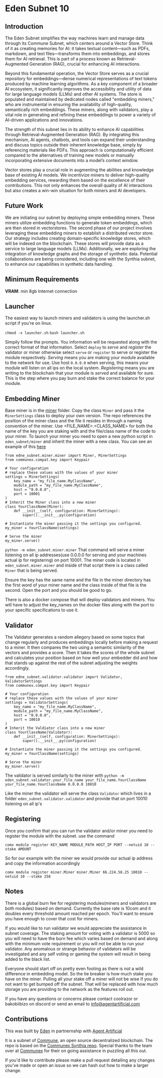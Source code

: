# Eden Subnet 10

## Introduction

The Eden Subnet simplifies the way machines learn and manage data through its Commune Subnet, which centers around a Vector Store. Think of it as creating memories for AI: it takes textual content—such as PDFs, markdown, and text files—transforms them into embeddings, and stores them for AI retrieval. This is part of a process known as Retrieval-Augmented Generation (RAG), crucial for enhancing AI interactions.

Beyond this fundamental operation, the Vector Store serves as a crucial repository for embeddings—dense numerical representations of text tokens produced by machine learning algorithms. As a key component of a broader AI ecosystem, it significantly improves the accessibility and utility of data for large language models (LLMs) and other AI systems. The store is populated and maintained by dedicated nodes called "embedding miners," who are instrumental in ensuring the availability of high-quality, semantically rich embeddings. These miners, along with validators, play a vital role in generating and refining these embeddings to power a variety of AI-driven applications and innovations.

The strength of this subnet lies in its ability to enhance AI capabilities through Retrieval-Augmented Generation (RAG). By integrating this mechanism, AI agents, chatbots, and tools can expand their understanding and discuss topics outside their inherent knowledge base, simply by referencing materials like PDFs. This approach is computationally efficient compared to the alternatives of training new models or manually incorporating extensive documents into a model’s context window.

Vector stores play a crucial role in augmenting the abilities and knowledge base of existing AI models. We incentivize miners to deliver high-quality embedding services, rewarding them based on the excellence of their contributions. This not only enhances the overall quality of AI interactions but also creates a win-win situation for both miners and AI developers.

## Future Work

We are initiating our subnet by deploying simple embedding miners. These miners utilize embedding functions to generate token embeddings, which are then stored in vectorstores. The second phase of our project involves leveraging these embedding miners to establish a distributed vector store. Our strategy includes creating domain-specific knowledge stores, which will be indexed on the blockchain. These stores will provide data as a service to large language models (LLMs). Additionally, we are exploring the integration of knowledge graphs and the storage of synthetic data. Potential collaborations are being considered, including one with the Synthia subnet, to enhance our capabilities in synthetic data handling.

## Minimum Requirements

**VRAM**: min 8gb
Internet connection

## Launcher

The easiest way to launch miners and validators is using the launcher.sh script if you're on linux.

`chmod -x launcher.sh` 
`bash launcher.sh`

Simpily follow the prompts. You information will be requested along with the correct format of that information. Select `deploy` to *serve* and *register* the validator or miner otherwise select `serve` or `register` to serve or register the module respectively. 
*Serving* means you are making your module available to the network for use. Use host `0.0.0.0` when serving, this means your module will listen on all ips on the local system. 
*Registering* means you are writing to the blockchain that your module is *served* and available for sure. This is the step where you pay burn and stake the correct balance for your module. 

## Embedding Miner

Base miner is in the [miner](eden_subnet/miner/miner.py) folder. Copy the class `Miner` and pass it the `MinerSettings` class to deploy your own version. The repo references the position of the miner class and the file it resides in through a naming convention of the miner. Use <FILE_NAME>.<CLASS_NAME> for both the name of the key you are staking with and the file/class name of the code to your miner. 
To launch your miner you need to open a new python script in `eden_subnet/miner` and inherit the miner with a new class. You can see an example of this [here](eden_subnet/miner/eden.py)
```#python
from edne_subnet.miner.miner import Miner, MinerSettings
from communex.compat.key import Keypair

# Your configuration
# replace these values with the values of your miner
settings = MinerSettings(
    key_name = "my_file_name.MyClassName", 
    module_path = "my_file_name.MyClassName",
    host = "0.0.0.0",
    port = 10001
)
# Inherit the Miner class into a new miner
class YourClassName(Miner):
    def __init__(self, configuration: MinerSettings):
        super().__init__.py(configuration)

# Instantiate the miner passing it the settings you configured. 
my_miner = YourClassName(settings)

# Serve the miner
my_miner.serve()
```


`python -m eden_subnet.miner.miner`
That command will serve a miner listening on all ip addresses(use 0.0.0.0 for serving and your machines actual ip for registering) on port 10001. The miner code is located in `eden_subnet.miner.miner` and inside of that script there is a class called `Miner` that is being served.

Ensure the key has the same name and the file in the miner directory has the first word of your miner name and the class inside of that file is the second. Open the port and you should be good to go. 

There is also a docker compose that will deploy validators and miners. You will have to adjust the key_names on the docker files along with the port to your specific specifications to use it. 

## Validator

The Validator generates a random allegory based on some topics that change regularly and produces embeddings locally before making a request to a miner. It then compares the two using a semantic similarity of the vectors and provides a score. Then it takes the scores of the whole subnet and calculates your position based on how well your embedder did and how that stands up against the rest of the subnet adjusting the weights accordingly.

```#python
from edne_subnet.validator.validator import Validator, ValidatorSettings
from communex.compat.key import Keypair

# Your configuration
# replace these values with the values of your miner
settings = ValidatorSettings(
    key_name = "my_file_name.MyClassName", 
    module_path = "my_file_name.MyClassName",
    host = "0.0.0.0",
    port = 10010
)
# Inherit the Valdiator class into a new miner
class YourClassName(Validator):
    def __init__(self, configuration: MinerSettings):
        super().__init__.py(configuration)

# Instantiate the miner passing it the settings you configured. 
my_miner = YourClassName(settings)

# Serve the miner
my_miner.serve()
```
The validator is served similarly to the miner with 
`python -m eden_subnet.validator.your_file_name your_file_name.YourClassName your_file_name.YourClassName 0.0.0.0 10010`

Like the miner the validator will serve the class `Validator` which lives in a folder `eden_subnet.validator.validator` and provide that on port 10010 listening on all ip's

## Registering

Once you confirm that you can run the validator and/or miner you need to register the module with the subnet. use the command

`comx module register KEY_NAME MODULE_PATH HOST_IP PORT --netuid 10 --stake AMOUNT`

So for our example with the miner we would provide our actual ip address and copy the information accordingly

`comx module register miner.Miner miner.Miner 66.224.58.25 10010 --netuid 10 --stake 256`

## Notes

There is a global burn fee for registering modules(miners and validators are both modules) based on demand. Currently the base rate is 10com and it doubles every threshold amount reached per epoch. You'll want to ensure you have enough to cover that cost for miners. 

If you would like to run validator we would appreciate the assistance in subnet coverage. The staking amount for voting with a validator is 5000 so you will need to have the burn fee which varies based on demand and along with the minimum vote requirement or you will not be able to run your validator. Any anomalous or strange behavior of validators will be investigated and any self voting or gaming the system will result in being added to the black list. 

Everyone should start off on pretty even footing as there is not a wild difference in embedding model. So the tie breaker is how much stake you have on the miner. Pulling all your stake off a miner will not be wise if you do not want to get bumped off the subnet. That will be replaced with how much storage you are providing to the network as the features roll out. 

If you have any questions or concerns please contact coolrazor or bakobiibizo on discord or send an email to info@agentartificial.com

## Contributions

This was built by [Eden](https://twitter.com/project_eden_ai) in partnernship with [Agent Artificial](https://agentartificial.com)

It is a subnet of [Commune](https://github.com/commune-ai/commune), an open source decentralized blockchain. The repo is based on the [Communex Synthia repo](https://github.com/agicommies/synthia). Special thanks to the team over at [Communex](https://github.com/agicommies) for their on going assistance in puzzling all this out. 

If you'd like to contribute please make a pull request detailing any changes you've made or open an issue so we can hash out how to make a larger change. 


